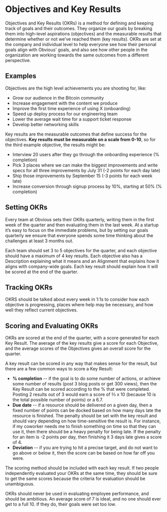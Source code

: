 # Objectives and Key Results

Objectives and Key Results \(OKRs\) is a method for defining and keeping track of goals and their outcomes. They organize our goals by breaking them into high-level aspirations \(objectives\) and the measurable results that determine whether or not we’ve reached them \(key results\). OKRs are set at the company and individual level to help everyone see how their personal goals align with Obvious' goals, and also see how other people in the organization are working towards the same outcomes from a different perspective.

## Examples

Objectives are the high level achievements you are shooting for, like:

* Grow our audience in the Bitcoin community
* Increase engagement with the content we produce
* Improve the first time experience of using X \(onboarding\)
* Speed up deploy process for our engineering team
* Lower the average wait time for a support ticket response
* Develop better networking skills

Key results are the measurable outcomes that define success for the objectives. **Key results must be measurable on a scale from 0-10**, so for the third example objective, the results might be:

* Interview 20 users after they go through the onboarding experience \(% completion\)
* Pick 3 places where we can make the biggest improvements and write  specs for all three improvements by July 31 \(-2 points for each day  late\)
* Ship those improvements by September 15 \(-3 points for each week late\)
* Increase conversion through signup process by 10%, starting at 50% \(% completion\)

## Setting OKRs

Every team at Obvious sets their OKRs quarterly, writing them in the first week of the quarter and then evaluating them in the last week. At a startup it’s easy to focus on the immediate problems, but by setting our goals quarterly we ensure that everyone spends some time thinking about the challenges at least 3 months out.

Each team should set 3 to 5 objectives for the quarter, and each objective should have a maximum of 4 key results. Each objective also has a Description explaining what it means and an Alignment that explains how it aligns with company-wide goals. Each key result should explain how it will be scored at the end of the quarter.

## Tracking OKRs

OKRS should be talked about every week in 1:1s to consider how each objective is progressing, places where help may be necessary, and how well they reflect current objectives.

## Scoring and Evaluating OKRs

OKRs are scored at the end of the quarter, with a score generated for each Key Result. The average of the key results give a score for each Objective, and the average scores of the Objectives gives an overall score for the quarter.

A key result can be scored in any way that makes sense for the result, but there are a few common ways to score a Key Result:

* **% completion** -- if the goal is to do some number of  actions, or achieve some number of results \(post 3 blog posts or get 300  views\), then the Key Result can be scored according to the % that were  completed. Posting 2 results out of 3 would earn a score of ⅔ x 10  \(because 10 is the total possible number of points\) or a 6.7.
* **Due date** -- if a resource should be delivered on a  given day, then a fixed number of points can be docked based on how many  days late the resource is finished. The penalty should be set with the key result and should vary depending on how time-sensitive the result  is. For instance, if my coworker needs me to finish something on time so  that they can use it, then there should be a heavy penalty for being  late. If the penalty for an item is -2 points per day, then finishing it  3 days late gives a score of 4.
* **Deviation** -- if you are trying to hit a precise target, and do not want to go above or below it, then the score can be  based on how far off you were.

The scoring method should be included with each key result. If two people independently evaluated your OKRs at the same time, they should be sure to get the same scores because the criteria for evaluation should be unambiguous.

OKRs should never be used in evaluating employee performance, and should be ambitious. An average score of 7 is ideal, and no one should ever get to a full 10. If they do, their goals were set too low.

